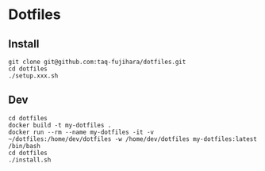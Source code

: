 # Dotfiles

## Install

```shell
git clone git@github.com:taq-fujihara/dotfiles.git
cd dotfiles
./setup.xxx.sh
```

## Dev

```shell
cd dotfiles
docker build -t my-dotfiles .
docker run --rm --name my-dotfiles -it -v ~/dotfiles:/home/dev/dotfiles -w /home/dev/dotfiles my-dotfiles:latest /bin/bash
cd dotfiles
./install.sh
```
